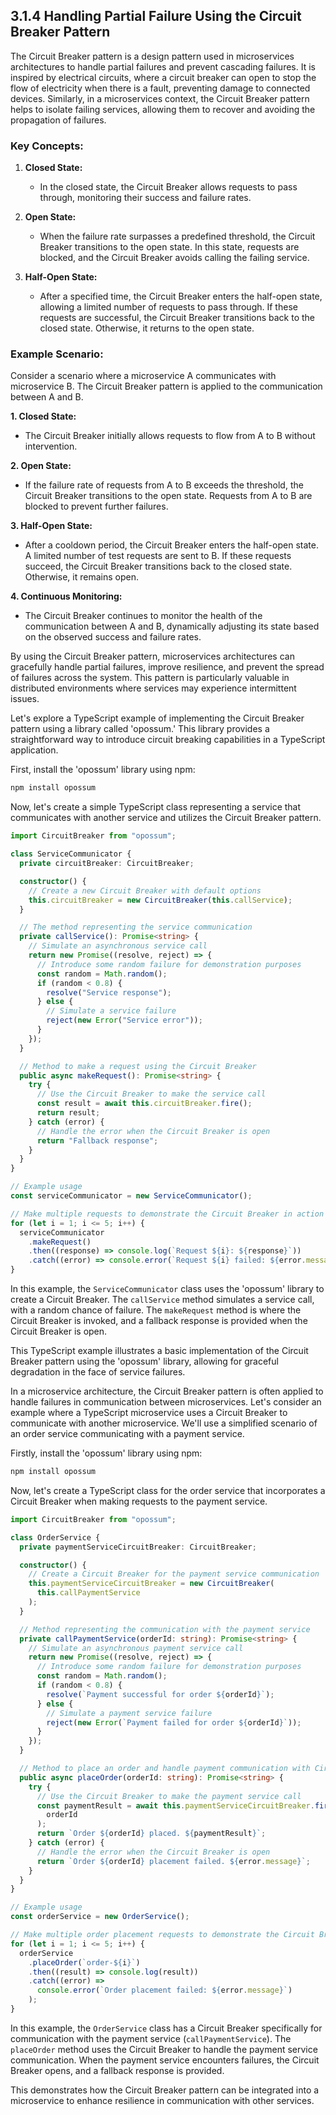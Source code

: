 ## 3.1.4 Handling Partial Failure Using the Circuit Breaker Pattern

The Circuit Breaker pattern is a design pattern used in microservices architectures to handle partial failures and prevent cascading failures. It is inspired by electrical circuits, where a circuit breaker can open to stop the flow of electricity when there is a fault, preventing damage to connected devices. Similarly, in a microservices context, the Circuit Breaker pattern helps to isolate failing services, allowing them to recover and avoiding the propagation of failures.

### Key Concepts:

1. **Closed State:**

   - In the closed state, the Circuit Breaker allows requests to pass through, monitoring their success and failure rates.

2. **Open State:**

   - When the failure rate surpasses a predefined threshold, the Circuit Breaker transitions to the open state. In this state, requests are blocked, and the Circuit Breaker avoids calling the failing service.

3. **Half-Open State:**
   - After a specified time, the Circuit Breaker enters the half-open state, allowing a limited number of requests to pass through. If these requests are successful, the Circuit Breaker transitions back to the closed state. Otherwise, it returns to the open state.

### Example Scenario:

Consider a scenario where a microservice A communicates with microservice B. The Circuit Breaker pattern is applied to the communication between A and B.

**1. Closed State:**

- The Circuit Breaker initially allows requests to flow from A to B without intervention.

**2. Open State:**

- If the failure rate of requests from A to B exceeds the threshold, the Circuit Breaker transitions to the open state. Requests from A to B are blocked to prevent further failures.

**3. Half-Open State:**

- After a cooldown period, the Circuit Breaker enters the half-open state. A limited number of test requests are sent to B. If these requests succeed, the Circuit Breaker transitions back to the closed state. Otherwise, it remains open.

**4. Continuous Monitoring:**

- The Circuit Breaker continues to monitor the health of the communication between A and B, dynamically adjusting its state based on the observed success and failure rates.

By using the Circuit Breaker pattern, microservices architectures can gracefully handle partial failures, improve resilience, and prevent the spread of failures across the system. This pattern is particularly valuable in distributed environments where services may experience intermittent issues.

Let's explore a TypeScript example of implementing the Circuit Breaker pattern using a library called 'opossum.' This library provides a straightforward way to introduce circuit breaking capabilities in a TypeScript application.

First, install the 'opossum' library using npm:

```bash
npm install opossum
```

Now, let's create a simple TypeScript class representing a service that communicates with another service and utilizes the Circuit Breaker pattern.

```typescript
import CircuitBreaker from "opossum";

class ServiceCommunicator {
  private circuitBreaker: CircuitBreaker;

  constructor() {
    // Create a new Circuit Breaker with default options
    this.circuitBreaker = new CircuitBreaker(this.callService);
  }

  // The method representing the service communication
  private callService(): Promise<string> {
    // Simulate an asynchronous service call
    return new Promise((resolve, reject) => {
      // Introduce some random failure for demonstration purposes
      const random = Math.random();
      if (random < 0.8) {
        resolve("Service response");
      } else {
        // Simulate a service failure
        reject(new Error("Service error"));
      }
    });
  }

  // Method to make a request using the Circuit Breaker
  public async makeRequest(): Promise<string> {
    try {
      // Use the Circuit Breaker to make the service call
      const result = await this.circuitBreaker.fire();
      return result;
    } catch (error) {
      // Handle the error when the Circuit Breaker is open
      return "Fallback response";
    }
  }
}

// Example usage
const serviceCommunicator = new ServiceCommunicator();

// Make multiple requests to demonstrate the Circuit Breaker in action
for (let i = 1; i <= 5; i++) {
  serviceCommunicator
    .makeRequest()
    .then((response) => console.log(`Request ${i}: ${response}`))
    .catch((error) => console.error(`Request ${i} failed: ${error.message}`));
}
```

In this example, the `ServiceCommunicator` class uses the 'opossum' library to create a Circuit Breaker. The `callService` method simulates a service call, with a random chance of failure. The `makeRequest` method is where the Circuit Breaker is invoked, and a fallback response is provided when the Circuit Breaker is open.

This TypeScript example illustrates a basic implementation of the Circuit Breaker pattern using the 'opossum' library, allowing for graceful degradation in the face of service failures.

In a microservice architecture, the Circuit Breaker pattern is often applied to handle failures in communication between microservices. Let's consider an example where a TypeScript microservice uses a Circuit Breaker to communicate with another microservice. We'll use a simplified scenario of an order service communicating with a payment service.

Firstly, install the 'opossum' library using npm:

```bash
npm install opossum
```

Now, let's create a TypeScript class for the order service that incorporates a Circuit Breaker when making requests to the payment service.

```typescript
import CircuitBreaker from "opossum";

class OrderService {
  private paymentServiceCircuitBreaker: CircuitBreaker;

  constructor() {
    // Create a Circuit Breaker for the payment service communication
    this.paymentServiceCircuitBreaker = new CircuitBreaker(
      this.callPaymentService
    );
  }

  // Method representing the communication with the payment service
  private callPaymentService(orderId: string): Promise<string> {
    // Simulate an asynchronous payment service call
    return new Promise((resolve, reject) => {
      // Introduce some random failure for demonstration purposes
      const random = Math.random();
      if (random < 0.8) {
        resolve(`Payment successful for order ${orderId}`);
      } else {
        // Simulate a payment service failure
        reject(new Error(`Payment failed for order ${orderId}`));
      }
    });
  }

  // Method to place an order and handle payment communication with Circuit Breaker
  public async placeOrder(orderId: string): Promise<string> {
    try {
      // Use the Circuit Breaker to make the payment service call
      const paymentResult = await this.paymentServiceCircuitBreaker.fire(
        orderId
      );
      return `Order ${orderId} placed. ${paymentResult}`;
    } catch (error) {
      // Handle the error when the Circuit Breaker is open
      return `Order ${orderId} placement failed. ${error.message}`;
    }
  }
}

// Example usage
const orderService = new OrderService();

// Make multiple order placement requests to demonstrate the Circuit Breaker in action
for (let i = 1; i <= 5; i++) {
  orderService
    .placeOrder(`order-${i}`)
    .then((result) => console.log(result))
    .catch((error) =>
      console.error(`Order placement failed: ${error.message}`)
    );
}
```

In this example, the `OrderService` class has a Circuit Breaker specifically for communication with the payment service (`callPaymentService`). The `placeOrder` method uses the Circuit Breaker to handle the payment service communication. When the payment service encounters failures, the Circuit Breaker opens, and a fallback response is provided.

This demonstrates how the Circuit Breaker pattern can be integrated into a microservice to enhance resilience in communication with other services.
